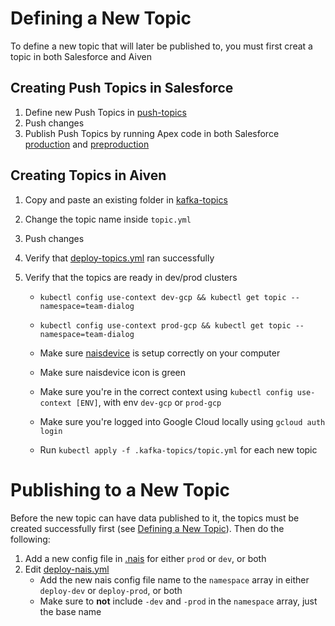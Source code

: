 # Defining a New Topic

To define a new topic that will later be published to, you must first creat a topic in both Salesforce and Aiven

## Creating Push Topics in Salesforce

1. Define new Push Topics in [push-topics](/.topics/push-topics)
1. Push changes
1. Publish Push Topics by running Apex code in both Salesforce [production](https://navdialog.lightning.force.com) and [preproduction](https://navdialog--preprod.lightning.force.com)

## Creating Topics in Aiven

1. Copy and paste an existing folder in [kafka-topics](/.topics/kafka-topics)
1. Change the topic name inside `topic.yml`
1. Push changes
1. Verify that [deploy-topics.yml](https://github.com/navikt/crm-kafka-activity/actions/workflows/deploy-topics.yml) ran successfully
1. Verify that the topics are ready in dev/prod clusters

   - `kubectl config use-context dev-gcp && kubectl get topic --namespace=team-dialog`
   - `kubectl config use-context prod-gcp && kubectl get topic --namespace=team-dialog`

   - Make sure [naisdevice](https://doc.nais.io/device/install/) is setup correctly on your computer
   - Make sure naisdevice icon is green
   - Make sure you're in the correct context using `kubectl config use-context [ENV]`, with env `dev-gcp` or `prod-gcp`
   - Make sure you're logged into Google Cloud locally using `gcloud auth login`
   - Run `kubectl apply -f .kafka-topics/topic.yml` for each new topic

# Publishing to a New Topic

Before the new topic can have data published to it, the topics must be created successfully first (see [Defining a New Topic](#defining-a-new-topic)). Then do the following:

1. Add a new config file in [.nais](/.nais) for either `prod` or `dev`, or both
1. Edit [deploy-nais.yml](/.github/.workflows/deploy-nais.yml)
   - Add the new nais config file name to the `namespace` array in either `deploy-dev` or `deploy-prod`, or both
   - Make sure to **not** include `-dev` and `-prod` in the `namespace` array, just the base name
